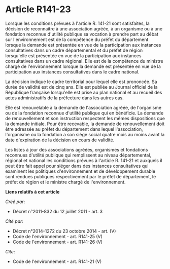 # Article R141-23

Lorsque les conditions prévues à l'article R. 141-21 sont satisfaites, la décision de reconnaître à une association agréée, à
un organisme ou à une fondation reconnue d'utilité publique sa vocation à prendre part au débat sur l'environnement est de la
compétence du préfet du département lorsque la demande est présentée en vue de la participation aux instances consultatives
dans un cadre départemental et du préfet de région lorsqu'elle est présentée en vue de la participation aux instances
consultatives dans un cadre régional. Elle est de la compétence du ministre chargé de l'environnement lorsque la demande est
présentée en vue de la participation aux instances consultatives dans le cadre national.

La décision indique le cadre territorial pour lequel elle est prononcée. Sa durée de validité est de cinq ans. Elle est
publiée au Journal officiel de la République française lorsqu'elle est prise au plan national et au recueil des actes
administratifs de la préfecture dans les autres cas.

Elle est renouvelable à la demande de l'association agréée, de l'organisme ou de la fondation reconnue d'utilité publique qui
en bénéficie. La demande de renouvellement et son instruction respectent les mêmes dispositions que la demande initiale. Pour
être recevable, la demande de renouvellement doit être adressée au préfet du département dans lequel l'association,
l'organisme ou la fondation a son siège social quatre mois au moins avant la date d'expiration de la décision en cours de
validité.

Les listes à jour des associations agréées, organismes et fondations reconnues d'utilité publique qui remplissent au niveau
départemental, régional et national les conditions prévues à l'article R. 141-21 et auxquels il peut être fait appel pour
siéger dans des instances consultatives qui examinent les politiques d'environnement et de développement durable sont rendues
publiques respectivement par le préfet de département, le préfet de région et le ministre chargé de l'environnement.

**Liens relatifs à cet article**

_Créé par_:

  - Décret n°2011-832 du 12 juillet 2011 - art. 3

_Cité par_:

  - Décret n°2014-1272 du 23 octobre 2014 - art. (V)
  - Code de l'environnement - art. R141-25 (V)
  - Code de l'environnement - art. R141-26 (V)

_Cite_:

  - Code de l'environnement - art. R141-21 (V)
